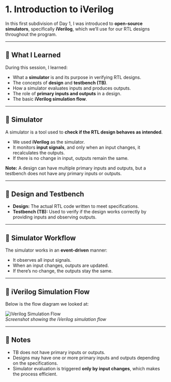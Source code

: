# 1. Introduction to iVerilog

In this first subdivision of Day 1, I was introduced to **open-source simulators**, specifically **iVerilog**, which we’ll use for our RTL designs throughout the program.

---

## 🎯 What I Learned
During this session, I learned:
- What a **simulator** is and its purpose in verifying RTL designs.
- The concepts of **design** and **testbench (TB)**.
- How a simulator evaluates inputs and produces outputs.
- The role of **primary inputs and outputs** in a design.
- The basic **iVerilog simulation flow**.

---

## 🔹 Simulator
A simulator is a tool used to **check if the RTL design behaves as intended**.  
- We used **iVerilog** as the simulator.  
- It monitors **input signals**, and only when an input changes, it recalculates the outputs.  
- If there is no change in input, outputs remain the same.  

**Note:** A design can have multiple primary inputs and outputs, but a testbench does not have any primary inputs or outputs.

---

## 🔹 Design and Testbench
- **Design:** The actual RTL code written to meet specifications.  
- **Testbench (TB):** Used to verify if the design works correctly by providing inputs and observing outputs.

---

## 🔹 Simulator Workflow
The simulator works in an **event-driven** manner:
- It observes all input signals.
- When an input changes, outputs are updated.
- If there’s no change, the outputs stay the same.

---

## 🔹 iVerilog Simulation Flow
Below is the flow diagram we looked at:

![iVerilog Simulation Flow](./Screenshots/iverilog_sim_flow.png)  
*Screenshot showing the iVerilog simulation flow*

---

## 📝 Notes
- TB does not have primary inputs or outputs.  
- Designs may have one or more primary inputs and outputs depending on the specifications.  
- Simulator evaluation is triggered **only by input changes**, which makes the process efficient.
